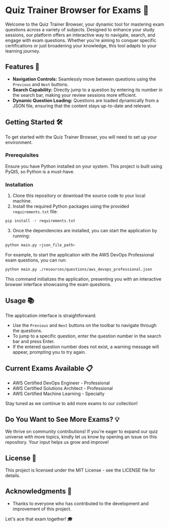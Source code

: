 
# Quiz Trainer Browser for Exams 🚀

Welcome to the Quiz Trainer Browser, your dynamic tool for mastering exam questions across a variety of subjects. Designed to enhance your study sessions, our platform offers an interactive way to navigate, search, and engage with exam questions. Whether you're aiming to conquer specific certifications or just broadening your knowledge, this tool adapts to your learning journey.

## Features 🌟

- **Navigation Controls:** Seamlessly move between questions using the `Previous` and `Next` buttons.
- **Search Capability:** Directly jump to a question by entering its number in the search bar, making your review sessions more efficient.
- **Dynamic Question Loading:** Questions are loaded dynamically from a JSON file, ensuring that the content stays up-to-date and relevant.

## Getting Started 🛠️

To get started with the Quiz Trainer Browser, you will need to set up your environment.

### Prerequisites

Ensure you have Python installed on your system. This project is built using PyQt5, so Python is a must-have.

### Installation

1. Clone this repository or download the source code to your local machine.
2. Install the required Python packages using the provided `requirements.txt` file:

```bash
pip install -r requirements.txt
```

3. Once the dependencies are installed, you can start the application by running:

```bash
python main.py <json_file_path>
```

For example, to start the application with the AWS DevOps Professional exam questions, you can run:

```bash
python main.py ./resources/questions/aws_devops_professional.json
```

This command initializes the application, presenting you with an interactive browser interface showcasing the exam questions.

## Usage 📚

The application interface is straightforward:

- Use the `Previous` and `Next` buttons on the toolbar to navigate through the questions.
- To jump to a specific question, enter the question number in the search bar and press Enter.
- If the entered question number does not exist, a warning message will appear, prompting you to try again.

## Current Exams Available 📋

- AWS Certified DevOps Engineer - Professional
- AWS Certified Solutions Architect - Professional
- AWS Certified Machine Learning - Specialty

Stay tuned as we continue to add more exams to our collection!

## Do You Want to See More Exams? 💡

We thrive on community contributions! If you're eager to expand our quiz universe with more topics, kindly let us know by opening an issue on this repository. Your input helps us grow and improve!

## License 📄

This project is licensed under the MIT License - see the LICENSE file for details.

## Acknowledgments 🙏

- Thanks to everyone who has contributed to the development and improvement of this project.

Let's ace that exam together! 🎓
